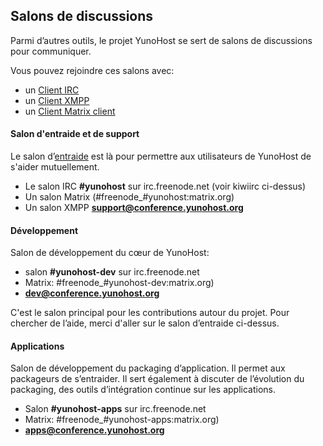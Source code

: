 ## Salons de discussions

Parmi d’autres outils, le projet YunoHost se sert de salons de discussions pour communiquer.

Vous pouvez rejoindre ces salons avec:
- un [Client IRC](https://fr.wikipedia.org/wiki/Liste_de_clients_IRC)
- un [Client XMPP](https://fr.wikipedia.org/wiki/Clients_XMPP)
- un [Client Matrix client](https://linuxfr.org/news/matrix-pour-decentraliser-skype-whatsapp-signal-slack-et-discord)


#### Salon d'entraide et de support
Le salon d’[entraide](support_fr) est là pour permettre aux utilisateurs de YunoHost de s'aider mutuellement.
- Le salon IRC **#yunohost** sur irc.freenode.net (voir kiwiirc ci-dessus)
- Un salon Matrix (#freenode_#yunohost:matrix.org)
- Un salon XMPP **[support@conference.yunohost.org](xmpp:support@conference.yunohost.org?join)**

#### Développement
Salon de développement du cœur de YunoHost:
- salon **#yunohost-dev** sur irc.freenode.net
- Matrix: #freenode_#yunohost-dev:matrix.org)
- **[dev@conference.yunohost.org](xmpp:dev@conference.yunohost.org?join)**

C'est le salon principal pour les contributions autour du projet.
Pour chercher de l’aide, merci d'aller sur le salon d’entraide ci-dessus.

#### Applications
Salon de développement du packaging d’application. Il permet aux packageurs de s’entraider.
Il sert également à discuter de l’évolution du packaging, des outils d’intégration continue sur les applications.
- Salon **#yunohost-apps** sur irc.freenode.net
- Matrix: #freenode_#yunohost-apps:matrix.org)
- **[apps@conference.yunohost.org](xmpp:apps@conference.yunohost.org?join)**
